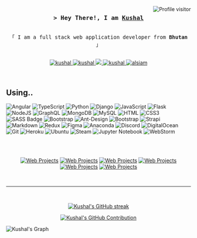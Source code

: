 
<a href="https://komarev.com/ghpvc/?username=kushal-chhetri7">
  <img align="right" src="https://komarev.com/ghpvc/?username=kushal-chhetri7&label=Visitors&color=0e75b6&style=flat" alt="Profile visitor" />
</a>

<h3 align="center">
        <samp>&gt; Hey There!, I am
                <b><a target="_blank" href="https://fuznvwv1a0qdzqdkku24ow.on.drv.tw/www.kushalpersonalweb.com/">Kushal</a></b>
        </samp>
</h3>


<p align="center"> 
  <samp>
    <br>
    「 I am a full stack web application developer from <b>Bhutan</b> 」
    <br>
    <br>
  </samp>
</p>

<p align="center">
 <a href="https://fuznvwv1a0qdzqdkku24ow.on.drv.tw/www.kushalpersonalweb.com/" target="blank">
  <img src="https://img.shields.io/badge/Website-DC143C?style=for-the-badge&logo=medium&logoColor=white" alt="kushal" />
 </a>
 <a href="https://www.linkedin.com/in/kushal-chhetri-0aa1a51b6" target="_blank">
  <img src="https://img.shields.io/badge/LinkedIn-0077B5?style=for-the-badge&logo=linkedin&logoColor=white" alt="kushal"/>
 </a>
 <a href="https://twitter.com/VillaKushal" target="_blank">
  <img src="https://img.shields.io/badge/X-111111?style=for-the-badge&logo=x&logoColor=white" />
 </a>
 <a href="https://www.instagram.com/kushalvilla/" target="_blank">
  <img src="https://img.shields.io/badge/Instagram-fe4164?style=for-the-badge&logo=instagram&logoColor=white" alt="kushal" />
 </a> 
 <a href="https://www.facebook.com/kushal.villa.3/" target="_blank">
  <img src="https://img.shields.io/badge/Facebook-20BEFF?&style=for-the-badge&logo=facebook&logoColor=white" alt="alsiam"  />
  </a> 
</p>
<br />

## Using..

![Angular](https://img.shields.io/badge/angular-%23DD0031.svg?style=for-the-badge&logo=angular&logoColor=white)
![TypeScript](https://img.shields.io/badge/typescript-%23007ACC.svg?style=for-the-badge&logo=typescript&logoColor=white)
![Python](https://img.shields.io/badge/python-3670A0?style=for-the-badge&logo=python&logoColor=ffdd54)
![Django](https://img.shields.io/badge/django-%23092E20.svg?style=for-the-badge&logo=django&logoColor=white)
![JavaScript](https://img.shields.io/badge/javascript-%23323330.svg?style=for-the-badge&logo=javascript&logoColor=%23F7DF1E)
![Flask](https://img.shields.io/badge/flask-%23000.svg?style=for-the-badge&logo=flask&logoColor=white)
![NodeJS](https://img.shields.io/badge/node.js-6DA55F?style=for-the-badge&logo=node.js&logoColor=white)
![GraphQL](https://img.shields.io/badge/-GraphQL-E10098?style=for-the-badge&logo=graphql&logoColor=white)
![MongoDB](https://img.shields.io/badge/MongoDB-4EA94B?style=for-the-badge&logo=mongodb&logoColor=white)
![MySQL](https://img.shields.io/badge/mysql-%2300f.svg?style=for-the-badge&logo=mysql&logoColor=white)
![HTML](https://img.shields.io/badge/HTML5-E34F26?style=for-the-badge&logo=html5&logoColor=white)
![CSS3](https://img.shields.io/badge/CSS3-1572B6?style=for-the-badge&logo=css3&logoColor=white)
![SASS Badge](https://img.shields.io/badge/Sass-CC6699?style=for-the-badge&logo=sass&logoColor=white)
![Bootstrap](https://img.shields.io/badge/bootstrap-%238511FA.svg?style=for-the-badge&logo=bootstrap&logoColor=white)
![Ant-Design](https://img.shields.io/badge/AntDesign-0170FE?style=for-the-badge&logo=antdesign&logoColor=white)
![Bootstrap](https://img.shields.io/badge/Bootstrap-563D7C?style=for-the-badge&logo=bootstrap&logoColor=white)
![Strapi](https://img.shields.io/badge/strapi-2E7EEA?style=for-the-badge&logo=strapi&logoColor=white)
![Markdown](https://img.shields.io/badge/Markdown-000000?style=for-the-badge&logo=markdown&logoColor=white)
![Redux](https://img.shields.io/badge/Redux-593D88?style=for-the-badge&logo=redux&logoColor=white)
![Figma](https://img.shields.io/badge/figma-%23F24E1E.svg?style=for-the-badge&logo=figma&logoColor=white)
![Anaconda](https://img.shields.io/badge/Anaconda-%2344A833.svg?style=for-the-badge&logo=anaconda&logoColor=white)
![Discord](https://img.shields.io/badge/Discord-7289DA?style=for-the-badge&logo=discord&logoColor=white)
![DigitalOcean](https://img.shields.io/badge/DigitalOcean-%230167ff.svg?style=for-the-badge&logo=digitalOcean&logoColor=white)
![Git](https://img.shields.io/badge/Git-F05032?style=for-the-badge&logo=git&logoColor=white)
![Heroku](https://img.shields.io/badge/heroku-%23430098.svg?style=for-the-badge&logo=heroku&logoColor=white)
![Ubuntu](https://img.shields.io/badge/Ubuntu-E95420?style=for-the-badge&logo=ubuntu&logoColor=white)
![Steam](https://img.shields.io/badge/steam-%23000000.svg?style=for-the-badge&logo=steam&logoColor=white)
![Jupyter Notebook](https://img.shields.io/badge/jupyter-%23FA0F00.svg?style=for-the-badge&logo=jupyter&logoColor=white)
![WebStorm](https://img.shields.io/badge/webstorm-143?style=for-the-badge&logo=webstorm&logoColor=white&color=black)

<br/>
<div align="center">

<br/>

[![Web Projects](https://github-readme-stats.vercel.app/api/pin/?username=kushal-chhetri7&repo=RainDate-Machine-Learning-Project&border_color=7F3FBF&bg_color=0D1117&title_color=C9D1D9&text_color=8B949E&icon_color=7F3FBF)](https://github.com/kushal-chhetri7/RainDate-Machine-Learning-Project)
[![Web Projects](https://github-readme-stats.vercel.app/api/pin/?username=kushal-chhetri7&repo=SignLanguageDeepLearningProject&border_color=7F3FBF&bg_color=0D1117&title_color=C9D1D9&text_color=8B949E&icon_color=7F3FBF)](https://github.com/kushal-chhetri7/SignLanguageDeepLearningProject)
[![Web Projects](https://github-readme-stats.vercel.app/api/pin/?username=kushal-chhetri7&repo=Angular-Project&border_color=7F3FBF&bg_color=0D1117&title_color=C9D1D9&text_color=8B949E&icon_color=7F3FBF)](https://github.com/kushal-chhetri7/Angular-Project)
[![Web Projects](https://github-readme-stats.vercel.app/api/pin/?username=kushal-chhetri7&repo=Authentication&border_color=7F3FBF&bg_color=0D1117&title_color=C9D1D9&text_color=8B949E&icon_color=7F3FBF)](https://github.com/kushal-chhetri7/Authentication)
[![Web Projects](https://github-readme-stats.vercel.app/api/pin/?username=kushal-chhetri7&repo=Integritybhutan&border_color=7F3FBF&bg_color=0D1117&title_color=C9D1D9&text_color=8B949E&icon_color=7F3FBF)](https://github.com/kushal-chhetri7/Integritybhutan)
[![Web Projects](https://github-readme-stats.vercel.app/api/pin/?username=kushal-chhetri7&repo=CanteenCalculatorProject&border_color=7F3FBF&bg_color=0D1117&title_color=C9D1D9&text_color=8B949E&icon_color=7F3FBF)](https://github.com/kushal-chhetri7/CanteenCalculatorProject)
</div>
<br/>
<hr/>
<br/>

<p align="center">
  <a href="https://github.com/kushal-chhetri7">
    <img src="https://github-readme-streak-stats.herokuapp.com/?user=kushal-chhetri7&theme=radical&border=7F3FBF&background=0D1117" alt="Kushal's GitHub streak"/>
  </a>
</p>

<p align="center">
  <a href="https://github.com/kushal-chhetri7">
    <img src="https://github-profile-summary-cards.vercel.app/api/cards/profile-details?username=kushal-chhetri7&theme=radical" alt="Kushal's GitHub Contribution"/>
  </a>
</p>

![Kushal's Graph](https://github-readme-activity-graph.vercel.app/graph?username=kushal-chhetri7&custom_title=Kushal's%20GitHub%20Activity%20Graph&bg_color=0D1117&color=7F3FBF&line=7F3FBF&point=7F3FBF&area_color=FFFFFF&title_color=FFFFFF&area=true)
